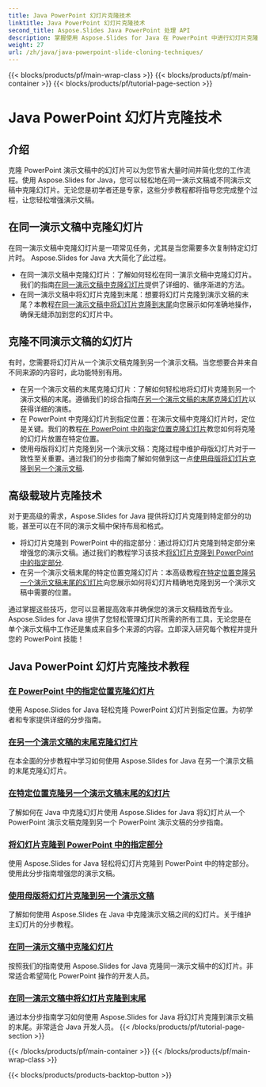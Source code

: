 ```yaml
---
title: Java PowerPoint 幻灯片克隆技术
linktitle: Java PowerPoint 幻灯片克隆技术
second_title: Aspose.Slides Java PowerPoint 处理 API
description: 掌握使用 Aspose.Slides for Java 在 PowerPoint 中进行幻灯片克隆的方法。学习如何无缝克隆同一演示文稿或跨演示文稿的幻灯片。
weight: 27
url: /zh/java/java-powerpoint-slide-cloning-techniques/
---
```


{{< blocks/products/pf/main-wrap-class >}}
{{< blocks/products/pf/main-container >}}
{{< blocks/products/pf/tutorial-page-section >}}

# Java PowerPoint 幻灯片克隆技术

##  介绍

克隆 PowerPoint 演示文稿中的幻灯片可以为您节省大量时间并简化您的工作流程。使用 Aspose.Slides for Java，您可以轻松地在同一演示文稿或不同演示文稿中克隆幻灯片。无论您是初学者还是专家，这些分步教程都将指导您完成整个过程，让您轻松增强演示文稿。

## 在同一演示文稿中克隆幻灯片

在同一演示文稿中克隆幻灯片是一项常见任务，尤其是当您需要多次复制特定幻灯片时。 Aspose.Slides for Java 大大简化了此过程。

- 在同一演示文稿中克隆幻灯片：了解如何轻松在同一演示文稿中克隆幻灯片。我们的指南[在同一演示文稿中克隆幻灯片](./clone-slide-within-same-presentation-powerpoint/)提供了详细的、循序渐进的方法。
- 在同一演示文稿中将幻灯片克隆到末尾：想要将幻灯片克隆到演示文稿的末尾？本教程[在同一演示文稿中将幻灯片克隆到末尾](./clone-slide-end-within-same-presentation-powerpoint/)向您展示如何准确地操作，确保无缝添加到您的幻灯片中。

## 克隆不同演示文稿的幻灯片

有时，您需要将幻灯片从一个演示文稿克隆到另一个演示文稿。当您想要合并来自不同来源的内容时，此功能特别有用。

- 在另一个演示文稿的末尾克隆幻灯片：了解如何轻松地将幻灯片克隆到另一个演示文稿的末尾。遵循我们的综合指南[在另一个演示文稿的末尾克隆幻灯片](./clone-slide-end-another-presentation-powerpoint/)以获得详细的演练。
- 在 PowerPoint 中克隆幻灯片到指定位置：在演示文稿中克隆幻灯片时，定位是关键。我们的教程[在 PowerPoint 中的指定位置克隆幻灯片](./clone-slide-specified-position-powerpoint/)教您如何将克隆的幻灯片放置在特定位置。
- 使用母版将幻灯片克隆到另一个演示文稿：克隆过程中维护母版幻灯片对于一致性至关重要。通过我们的分步指南了解如何做到这一点[使用母版将幻灯片克隆到另一个演示文稿](./clone-slide-another-presentation-master-powerpoint/).

## 高级载玻片克隆技术

对于更高级的需求，Aspose.Slides for Java 提供将幻灯片克隆到特定部分的功能，甚至可以在不同的演示文稿中保持布局和格式。

- 将幻灯片克隆到 PowerPoint 中的指定部分：通过将幻灯片克隆到特定部分来增强您的演示文稿。通过我们的教程学习该技术[将幻灯片克隆到 PowerPoint 中的指定部分](./clone-slide-specified-section-powerpoint/).
- 在另一个演示文稿末尾的特定位置克隆幻灯片：本高级教程[在特定位置克隆另一个演示文稿末尾的幻灯片](./clone-slide-end-another-specific-position-powerpoint/)向您展示如何将幻灯片精确地克隆到另一个演示文稿中需要的位置。

通过掌握这些技巧，您可以显著提高效率并确保您的演示文稿精致而专业。Aspose.Slides for Java 提供了您轻松管理幻灯片所需的所有工具，无论您是在单个演示文稿中工作还是集成来自多个来源的内容。立即深入研究每个教程并提升您的 PowerPoint 技能！
## Java PowerPoint 幻灯片克隆技术教程
### [在 PowerPoint 中的指定位置克隆幻灯片](./clone-slide-specified-position-powerpoint/)
使用 Aspose.Slides for Java 轻松克隆 PowerPoint 幻灯片到指定位置。为初学者和专家提供详细的分步指南。
### [在另一个演示文稿的末尾克隆幻灯片](./clone-slide-end-another-presentation-powerpoint/)
在本全面的分步教程中学习如何使用 Aspose.Slides for Java 在另一个演示文稿的末尾克隆幻灯片。
### [在特定位置克隆另一个演示文稿末尾的幻灯片](./clone-slide-end-another-specific-position-powerpoint/)
了解如何在 Java 中克隆幻灯片使用 Aspose.Slides for Java 将幻灯片从一个 PowerPoint 演示文稿克隆到另一个 PowerPoint 演示文稿的分步指南。
### [将幻灯片克隆到 PowerPoint 中的指定部分](./clone-slide-specified-section-powerpoint/)
使用 Aspose.Slides for Java 轻松将幻灯片克隆到 PowerPoint 中的特定部分。使用此分步指南增强您的演示文稿。
### [使用母版将幻灯片克隆到另一个演示文稿](./clone-slide-another-presentation-master-powerpoint/)
了解如何使用 Aspose.Slides 在 Java 中克隆演示文稿之间的幻灯片。关于维护主幻灯片的分步教程。
### [在同一演示文稿中克隆幻灯片](./clone-slide-within-same-presentation-powerpoint/)
按照我们的指南使用 Aspose.Slides for Java 克隆同一演示文稿中的幻灯片。非常适合希望简化 PowerPoint 操作的开发人员。
### [在同一演示文稿中将幻灯片克隆到末尾](./clone-slide-end-within-same-presentation-powerpoint/)
通过本分步指南学习如何使用 Aspose.Slides for Java 将幻灯片克隆到演示文稿的末尾。非常适合 Java 开发人员。
{{< /blocks/products/pf/tutorial-page-section >}}

{{< /blocks/products/pf/main-container >}}
{{< /blocks/products/pf/main-wrap-class >}}

{{< blocks/products/products-backtop-button >}}

